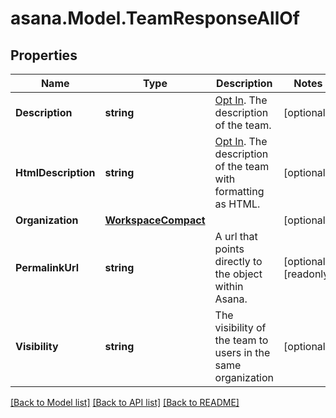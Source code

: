 
# asana.Model.TeamResponseAllOf

## Properties

Name | Type | Description | Notes
------------ | ------------- | ------------- | -------------
**Description** | **string** | [Opt In](/docs/input-output-options). The description of the team.  | [optional] 
**HtmlDescription** | **string** | [Opt In](/docs/input-output-options). The description of the team with formatting as HTML.  | [optional] 
**Organization** | [**WorkspaceCompact**](WorkspaceCompact.md) |  | [optional] 
**PermalinkUrl** | **string** | A url that points directly to the object within Asana. | [optional] [readonly] 
**Visibility** | **string** | The visibility of the team to users in the same organization  | [optional] 

[[Back to Model list]](../README.md#documentation-for-models)
[[Back to API list]](../README.md#documentation-for-api-endpoints)
[[Back to README]](../README.md)

